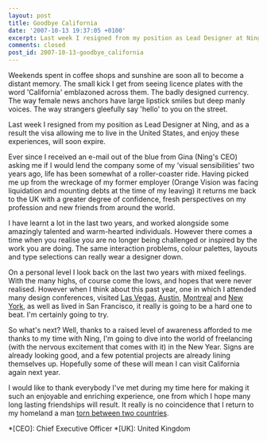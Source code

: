 ```yaml
---
layout: post
title: Goodbye California
date: '2007-10-13 19:37:05 +0100'
excerpt: Last week I resigned from my position as Lead Designer at Ning, and as a result the visa allowing me to live in the United States will soon expire.
comments: closed
post_id: 2007-10-13-goodbye_california
---
```

Weekends spent in coffee shops and sunshine are soon all to become a distant memory. The small kick I get from seeing licence plates with the word 'California' emblazoned across them. The badly designed currency. The way female news anchors have large lipstick smiles but deep manly voices. The way strangers gleefully say 'hello' to you on the street.

Last week I resigned from my position as Lead Designer at Ning, and as a result the visa allowing me to live in the United States, and enjoy these experiences, will soon expire.

Ever since I received an e-mail out of the blue from Gina (Ning's CEO) asking me if I would lend the company some of my 'visual sensibilities' two years ago, life has been somewhat of a roller-coaster ride. Having picked me up from the wreckage of my former employer (Orange Vision was facing liquidation and mounting debts at the time of my leaving) it returns me back to the UK with a greater degree of confidence, fresh perspectives on my profession and new friends from around the world.

I have learnt a lot in the last two years, and worked alongside some amazingly talented and warm-hearted individuals. However there comes a time when you realise you are no longer being challenged or inspired by the work you are doing. The same interaction problems, colour palettes, layouts and type selections can really wear a designer down.

On a personal level I look back on the last two years with mixed feelings. With the many highs, of course come the lows, and hopes that were never realised. However when I think about this past year, one in which I attended many design conferences, visited [Las Vegas][1], [Austin][2], [Montreal][3] and [New York][4], as well as lived in San Francisco, it really is going to be a hard one to beat. I'm certainly going to try.

So what's next? Well, thanks to a raised level of awareness afforded to me thanks to my time with Ning, I'm going to dive into the world of freelancing (with the nervous excitement that comes with it) in the New Year. Signs are already looking good, and a few potential projects are already lining themselves up. Hopefully some of these will mean I can visit California again next year.

I would like to thank everybody I've met during my time here for making it such an enjoyable and enriching experience, one from which I hope many long lasting friendships will result. It really is no coincidence that I return to my homeland a man [torn between two countries][5].

[1]: /2007/01/las_vegas/
[2]: /2007/03/falling_in_love_with_austin/
[3]: /2007/07/montreal/
[4]: /2007/08/new_york_and_san_francisco/
[5]: /2007/10/my_british_radar/

*[CEO]: Chief Executive Officer
*[UK]: United Kingdom